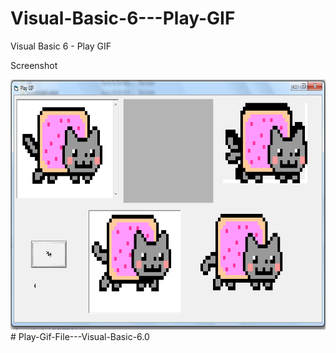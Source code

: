# Visual-Basic-6---Play-GIF
Visual Basic 6 - Play GIF

Screenshot
<div>
  <center>
    <img src=https://github.com/romadebrian/Visual-Basic-6---Play-GIF/blob/main/Screenshot.png width=700 height=400 />
</div>
# Play-Gif-File---Visual-Basic-6.0
